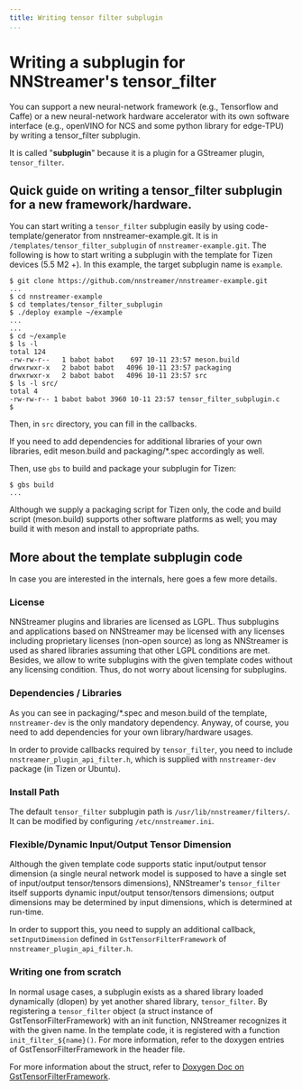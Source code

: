 ```yaml
---
title: Writing tensor filter subplugin
...
```


# Writing a subplugin for NNStreamer's tensor\_filter

You can support a new neural-network framework (e.g., Tensorflow and Caffe) or a new neural-network hardware accelerator with its own software interface (e.g., openVINO for NCS and some python library for edge-TPU) by writing a tensor\_filter subplugin.

It is called "**subplugin**" because it is a plugin for a GStreamer plugin, ```tensor_filter```.



## Quick guide on writing a tensor\_filter subplugin for a new framework/hardware.

You can start writing a ```tensor_filter``` subplugin easily by using code-template/generator from nnstreamer-example.git. It is in ```/templates/tensor_filter_subplugin``` of ```nnstreamer-example.git```. The following is how to start writing a subplugin with the template for Tizen devices (5.5 M2 +). In this example, the target subplugin name is ```example```.

```
$ git clone https://github.com/nnstreamer/nnstreamer-example.git
...
$ cd nnstreamer-example
$ cd templates/tensor_filter_subplugin
$ ./deploy example ~/example
...
...
$ cd ~/example
$ ls -l
total 124
-rw-rw-r--   1 babot babot    697 10-11 23:57 meson.build
drwxrwxr-x   2 babot babot   4096 10-11 23:57 packaging
drwxrwxr-x   2 babot babot   4096 10-11 23:57 src
$ ls -l src/
total 4
-rw-rw-r-- 1 babot babot 3960 10-11 23:57 tensor_filter_subplugin.c
$
```

Then, in ```src``` directory, you can fill in the callbacks.

If you need to add dependencies for additional libraries of your own libraries, edit meson.build and packaging/*.spec accordingly as well.

Then, use ```gbs``` to build and package your subplugin for Tizen:

```
$ gbs build
...
```

Although we supply a packaging script for Tizen only, the code and build script (meson.build) supports other software platforms as well; you may build it with meson and install to appropriate paths.


## More about the template subplugin code

In case you are interested in the internals, here goes a few more details.

### License

NNStreamer plugins and libraries are licensed as LGPL. Thus subplugins and applications based on NNStreamer may be licensed with any licenses including proprietary licenses (non-open source) as long as NNStreamer is used as shared libraries assuming that other LGPL conditions are met. Besides, we allow to write subplugins with the given template codes without any licensing condition. Thus, do not worry about licensing for subplugins.


### Dependencies / Libraries

As you can see in packaging/*.spec and meson.build of the template, ```nnstreamer-dev``` is the only mandatory dependency. Anyway, of course, you need to add dependencies for your own library/hardware usages.

In order to provide callbacks required by ```tensor_filter```, you need to include ```nnstreamer_plugin_api_filter.h```, which is supplied with ```nnstreamer-dev``` package (in Tizen or Ubuntu).


### Install Path

The default ```tensor_filter``` subplugin path is ```/usr/lib/nnstreamer/filters/```. It can be modified by configuring ```/etc/nnstreamer.ini```.


### Flexible/Dynamic Input/Output Tensor Dimension

Although the given template code supports static input/output tensor dimension (a single neural network model is supposed to have a single set of input/output tensor/tensors dimensions), NNStreamer's ```tensor_filter``` itself supports dynamic input/output tensor/tensors dimensions; output dimensions may be determined by input dimensions, which is determined at run-time.

In order to support this, you need to supply an additional callback, ```setInputDimension``` defined in ```GstTensorFilterFramework``` of ```nnstreamer_plugin_api_filter.h```.


### Writing one from scratch

In normal usage cases, a subplugin exists as a shared library loaded dynamically (dlopen) by yet another shared library, ```tensor_filter```. By registering a ```tensor_filter``` object (a struct instance of GstTensorFilterFramework) with an init function, NNStreamer recognizes it with the given name. In the template code, it is registered with a function ```init_filter_${name}()```. For more information, refer to the doxygen entries of GstTensorFilterFramework in the header file.

For more information about the struct, refer to [Doxygen Doc on GstTensorFilterFramework](http://nnsuite.mooo.com/nnstreamer/html/struct__GstTensorFilterFramework.html).
